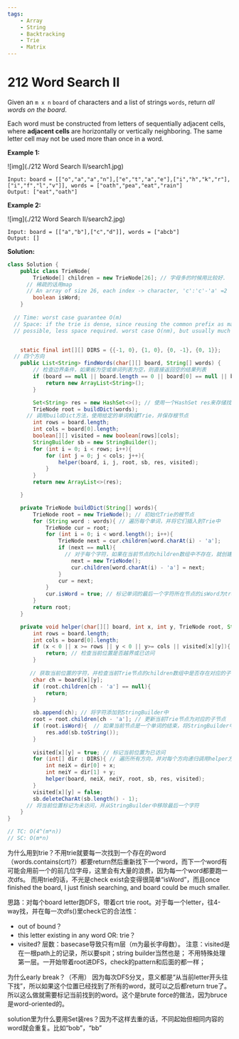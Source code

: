 ```yaml
---
tags:
    - Array
    - String
    - Backtracking
    - Trie
    - Matrix
---
```


# 212 Word Search II

Given an `m x n` `board` of characters and a list of strings `words`, return *all words on the board*.

Each word must be constructed from letters of sequentially adjacent cells, where **adjacent cells** are horizontally or vertically neighboring. The same letter cell may not be used more than once in a word.

**Example 1:**

![img](./212 Word Search II/search1.jpg)

```
Input: board = [["o","a","a","n"],["e","t","a","e"],["i","h","k","r"],["i","f","l","v"]], words = ["oath","pea","eat","rain"]
Output: ["eat","oath"]
```

**Example 2:**

![img](./212 Word Search II/search2.jpg)

```
Input: board = [["a","b"],["c","d"]], words = ["abcb"]
Output: []
```



**Solution:**

```java
class Solution {
    public class TrieNode{
        TrieNode[] children = new TrieNode[26]; // 字母多的时候用比较好. 
      // 稀疏的话用map
      // An array of size 26, each index -> character, 'c':'c'-'a' =2 
        boolean isWord;
    }
  
  // Time: worst case guarantee O(m)
  // Space: if the trie is dense, since reusing the common prefix as many as 
  // possible, less space required. worst case O(nm), but usually much better than this.


    static final int[][] DIRS = {{-1, 0}, {1, 0}, {0, -1}, {0, 1}};
  // 四个方向
    public List<String> findWords(char[][] board, String[] words) {
      	// 检查边界条件，如果板为空或单词列表为空，则直接返回空的结果列表
        if (board == null || board.length == 0 || board[0] == null || board[0].length == 0 || words == null || words.length == 0){
            return new ArrayList<String>();
        }

        Set<String> res = new HashSet<>(); // 使用一个HashSet res来存储找到的独特单词
        TrieNode root = buildDict(words); 
      // 调用buildDict方法，使用给定的单词构建Trie，并保存根节点
       	int rows = board.length;
        int cols = board[0].length;
        boolean[][] visited = new boolean[rows][cols];
        StringBuilder sb = new StringBuilder();
        for (int i = 0; i < rows; i++){
            for (int j = 0; j < cols; j++){
                helper(board, i, j, root, sb, res, visited);
            }
        }
        return new ArrayList<>(res);

    }

    private TrieNode buildDict(String[] words){
        TrieNode root = new TrieNode(); // 初始化Trie的根节点
        for (String word : words){ // 遍历每个单词，并将它们插入到Trie中
            TrieNode cur = root;
            for (int i = 0; i < word.length(); i++){
                TrieNode next = cur.children[word.charAt(i) - 'a'];
                if (next == null){
                  // 对于每个字符，如果在当前节点的children数组中不存在，就创建一个新的TrieNode
                    next = new TrieNode(); 
                    cur.children[word.charAt(i) - 'a'] = next;
                }
                cur = next;
            }
            cur.isWord = true; // 标记单词的最后一个字符所在节点的isWord为true
        }
        return root;
    }

    private void helper(char[][] board, int x, int y, TrieNode root, StringBuilder sb, Set<String> res, boolean[][] visited){
        int rows = board.length;
        int cols = board[0].length;
        if (x < 0 || x >= rows || y < 0 || y>= cols || visited[x][y]){
            return; // 检查当前位置是否越界或已访问
        }
        
       // 获取当前位置的字符，并检查当前Trie节点的children数组中是否存在对应的子节点
        char ch = board[x][y];
        if (root.children[ch - 'a'] == null){
            return;
        }

        sb.append(ch); // 将字符添加到StringBuilder中
        root = root.children[ch - 'a']; // 更新当前Trie节点为对应的子节点
        if (root.isWord){  // 如果当前节点是一个单词的结束，将StringBuilder中的内容添加到结果集中
            res.add(sb.toString());
        }
      
        visited[x][y] = true; // 标记当前位置为已访问
        for (int[] dir : DIRS){ // 遍历所有方向，并对每个方向递归调用helper方法
            int neiX = dir[0] + x;
            int neiY = dir[1] + y;
            helper(board, neiX, neiY, root, sb, res, visited);
        }
        visited[x][y] = false;
        sb.deleteCharAt(sb.length() - 1); 
      // 将当前位置标记为未访问，并从StringBuilder中移除最后一个字符
    }
}

// TC: O(4^(m*n))
// SC: O(m*n)
```

为什么用到trie？不用trie就要每一次找到一个存在的word（words.contains(crt)?）都要return然后重新找下一个word，而下一个word有可能会用前一个的前几位字母，这里会有大量的浪费，因为每一个word都要跑一次dfs。
而用trie的话，不光是check exist会变得很简单“isWord”，而且once finished the board, I just finish searching, and board could be much smaller.

思路：对每个board letter跑DFS，带着crt trie root。对于每一个letter，往4-way找，并在每一次dfs()里check它的合法性：

- out of bound？
- this letter existing in any word OR: trie？
- visited?
  层数：basecase导致只有m层（m为最长字母数）。
  注意：visited是在一根path上的记录，所以要spit；string builder当然也是；
  不用特殊处理第一层。一开始带着root进DFS，check的pattern和后面的都一样；

为什么early break？（不用）
因为每次DFS分叉，意义都是“从当前letter开头往下找”，所以如果这个位置已经找到了所有的word，就可以之后都return true了。所以这么做就需要标记当前找到的word。这个是brute force的做法，因为bruce是word-oriented的。

solution里为什么要用Set装res？因为不这样去重的话，不同起始但相同内容的word就会重复。比如“bob”，“bb”

